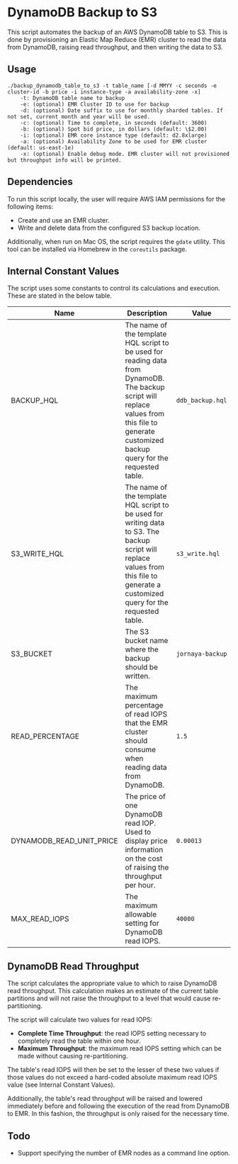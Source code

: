 # DynamoDB Backup to S3

This script automates the backup of an AWS DynamoDB table to S3. This is done
by provisioning an Elastic Map Reduce (EMR) cluster to read the data from DynamoDB,
raising read throughput, and then writing the data to S3.

## Usage

```
./backup_dynamodb_table_to_s3 -t table_name [-d MMYY -c seconds -e cluster-id -b price -i instance-type -a availability-zone -x]
    -t: DynamoDB table name to backup
    -e: (optional) EMR Cluster ID to use for backup
    -d: (optional) Date suffix to use for monthly sharded tables. If not set, current month and year will be used.
    -c: (optional) Time to complete, in seconds (default: 3600)
    -b: (optional) Spot bid price, in dollars (default: \$2.00)
    -i: (optional) EMR core instance type (default: d2.8xlarge)
    -a: (optional) Availability Zone to be used for EMR cluster (default: us-east-1e)
    -x: (optional) Enable debug mode. EMR cluster will not provisioned but throughput info will be printed.
```

## Dependencies

To run this script locally, the user will require AWS IAM permissions for the following items:

* Create and use an EMR cluster.
* Write and delete data from the configured S3 backup location.

Additionally, when run on Mac OS, the script requires the `gdate`
utility. This tool can be installed via Homebrew in the `coreutils` package.

## Internal Constant Values

The script uses some constants to control its calculations and execution. These are stated in the below table.

| Name | Description | Value |
| ---- | ----------- | ----- |
| BACKUP_HQL | The name of the template HQL script to be used for reading data from DynamoDB. The backup script will replace values from this file to generate customized backup query for the requested table. | `ddb_backup.hql` |
| S3_WRITE_HQL | The name of the template HQL script to be used for writing data to S3. The backup script will replace values from this file to generate a customized query for the requested table. | `s3_write.hql` |
| S3_BUCKET | The S3 bucket name where the backup should be written. | `jornaya-backup` |
| READ_PERCENTAGE | The maximum percentage of read IOPS that the EMR cluster should consume when reading data from DynamoDB. | `1.5` |
| DYNAMODB_READ_UNIT_PRICE | The price of one DynamoDB read IOP. Used to display price information on the cost of raising the throughput per hour. | `0.00013` |
| MAX_READ_IOPS | The maximum allowable setting for DynamoDB read IOPS. | `40000` |

## DynamoDB Read Throughput

The script calculates the appropriate value to which to raise DynamoDB read throughput. This calculation makes an estimate of the current table partitions and will not raise the throughput to a level that would cause re-partitioning.

The script will calculate two values for read IOPS:

* __Complete Time Throughput__: the read IOPS setting necessary to completely read the table within one hour.
* __Maximum Throughput__: the maximum read IOPS setting which can be made without causing re-partitioning.

The table's read IOPS will then be set to the lesser of these two values if those values do not exceed a hard-coded absolute maximum read IOPS value (see Internal Constant Values).

Additionally, the table's read throughput will be raised and lowered immediately before and following the execution of the read from DynamoDB to EMR. In this fashion, the throughput is only raised for the necessary time.

## Todo

* Support specifying the number of EMR nodes as a command line option.

